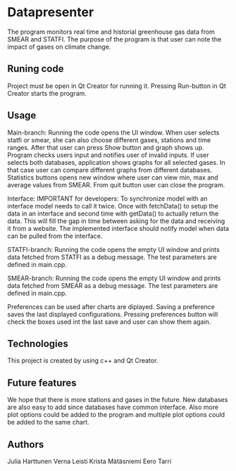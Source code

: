 # Datapresenter

The program monitors real time and historial greenhouse gas data from SMEAR and STATFI. The purpose of the program is that user can note the impact of gases on climate change.

## Runing code

Project must be open in Qt Creator for running it. Pressing Run-button in Qt Creator starts the program.

## Usage

Main-branch:
Running the code opens the UI window. When user selects statfi or smear, she can also choose different gases, stations and time ranges. After that user can press Show button and graph shows up. Program checks users input and notifies user of invalid inputs. If user selects both databases, application shows graphs for all selected gases. In that case user can compare different graphs from different databases. Statistics buttons opens new window where user can view min, max and average values from SMEAR. From quit button user can close the program.

Interface:
IMPORTANT for developers:
To synchronize model with an interface model needs to call it twice. Once with fetchData() to setup the data in an interface and second time with getData() to actually return the data. This will fill the gap in time between asking for the data and receiving it from a website. The implemented interface should notify model when data can be pulled from the interface.

STATFI-branch:
Running the code opens the empty UI window and prints data fetched from STATFI as a debug message. The test parameters are defined in main.cpp.

SMEAR-branch:
Running the code opens the empty UI window and prints data fetched from SMEAR as a debug message. The test parameters are defined in main.cpp.

Preferences can be used after charts are diplayed. Saving a preference saves the last displayed configurations. Pressing preferences button will check the boxes used int the last save and user can show them again.

## Technologies

This project is created by using c++ and Qt Creator.

## Future features

We hope that there is more stations and gases in the future. New databases are also easy to add since databases have common interface. Also more plot options could be added to the program and multiple plot options could be added to the same chart.

## Authors

Julia Harttunen
Verna Leisti
Krista Mätäsniemi
Eero Tarri


